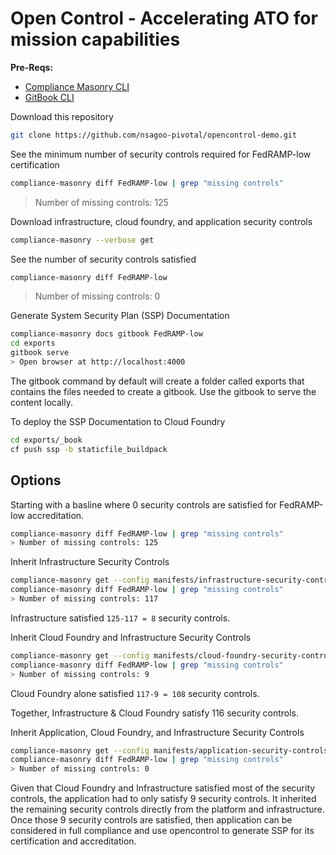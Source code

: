 # Open Control - Accelerating ATO for mission capabilities

**Pre-Reqs:**
- [Compliance Masonry CLI](https://github.com/opencontrol/compliance-masonry/blob/master/docs/install.md)
- [GitBook CLI](https://github.com/GitbookIO/gitbook-cli)

Download this repository
```bash
git clone https://github.com/nsagoo-pivotal/opencontrol-demo.git
```

See the minimum number of security controls required for FedRAMP-low certification
```bash
compliance-masonry diff FedRAMP-low | grep "missing controls"
```
> Number of missing controls: 125

Download infrastructure, cloud foundry, and application security controls
```bash
compliance-masonry --verbose get
```

See the number of security controls satisfied
```bash
compliance-masonry diff FedRAMP-low
```
> Number of missing controls: 0

Generate System Security Plan (SSP) Documentation
```bash
compliance-masonry docs gitbook FedRAMP-low
cd exports
gitbook serve
> Open browser at http://localhost:4000
```
The gitbook command by default will create a folder called exports that contains the files needed to create a gitbook. Use the gitbook to serve the content locally.

To deploy the SSP Documentation to Cloud Foundry
```bash
cd exports/_book
cf push ssp -b staticfile_buildpack
```

## Options

Starting with a basline where 0 security controls are satisfied for FedRAMP-low accreditation.
```bash
compliance-masonry diff FedRAMP-low | grep "missing controls"
> Number of missing controls: 125
```

Inherit Infrastructure Security Controls
```bash
compliance-masonry get --config manifests/infrastructure-security-controls.yml
compliance-masonry diff FedRAMP-low | grep "missing controls"
> Number of missing controls: 117
```
Infrastructure satisfied `125-117 = 8` security controls.


Inherit Cloud Foundry and Infrastructure Security Controls
```bash
compliance-masonry get --config manifests/cloud-foundry-security-controls.yml
compliance-masonry diff FedRAMP-low | grep "missing controls"
> Number of missing controls: 9
```
Cloud Foundry alone satisfied `117-9 = 108` security controls.

Together, Infrastructure & Cloud Foundry satisfy 116 security controls.


Inherit Application, Cloud Foundry, and Infrastructure Security Controls
```bash
compliance-masonry get --config manifests/application-security-controls.yml
compliance-masonry diff FedRAMP-low | grep "missing controls"
> Number of missing controls: 0
```
Given that Cloud Foundry and Infrastructure satisfied most of the security controls, the application had to only satisfy 9 security controls. It inherited the remaining security controls directly from the platform and infrastructure. Once those 9 security controls are satisfied, then application can be considered in full compliance and use opencontrol to generate SSP for its certification and accreditation.
